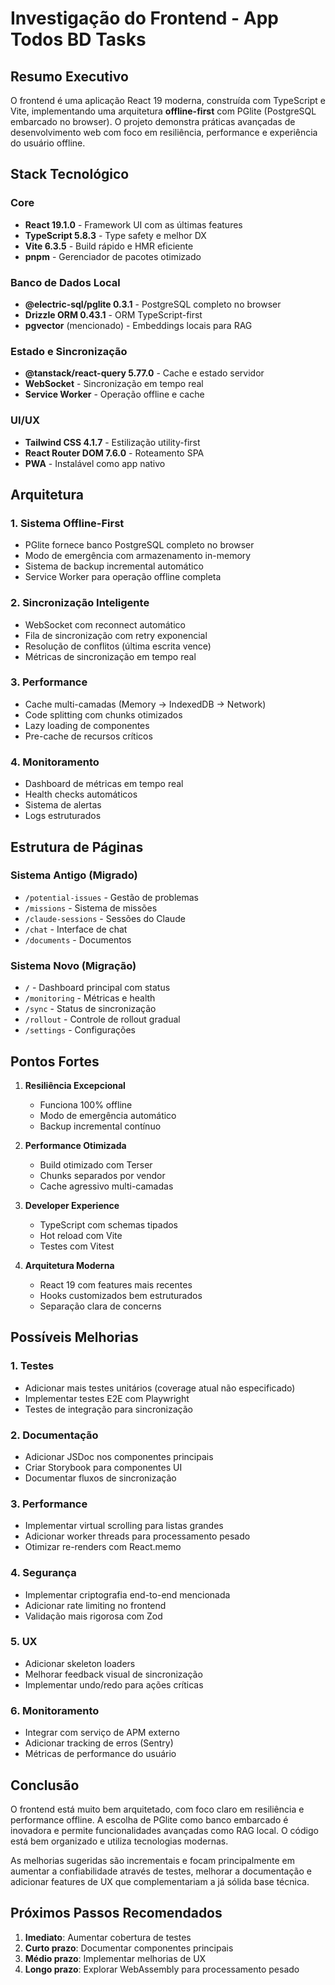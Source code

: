 # Investigação do Frontend - App Todos BD Tasks

## Resumo Executivo

O frontend é uma aplicação React 19 moderna, construída com TypeScript e Vite, implementando uma arquitetura **offline-first** com PGlite (PostgreSQL embarcado no browser). O projeto demonstra práticas avançadas de desenvolvimento web com foco em resiliência, performance e experiência do usuário offline.

## Stack Tecnológico

### Core
- **React 19.1.0** - Framework UI com as últimas features
- **TypeScript 5.8.3** - Type safety e melhor DX
- **Vite 6.3.5** - Build rápido e HMR eficiente
- **pnpm** - Gerenciador de pacotes otimizado

### Banco de Dados Local
- **@electric-sql/pglite 0.3.1** - PostgreSQL completo no browser
- **Drizzle ORM 0.43.1** - ORM TypeScript-first
- **pgvector** (mencionado) - Embeddings locais para RAG

### Estado e Sincronização
- **@tanstack/react-query 5.77.0** - Cache e estado servidor
- **WebSocket** - Sincronização em tempo real
- **Service Worker** - Operação offline e cache

### UI/UX
- **Tailwind CSS 4.1.7** - Estilização utility-first
- **React Router DOM 7.6.0** - Roteamento SPA
- **PWA** - Instalável como app nativo

## Arquitetura

### 1. Sistema Offline-First
- PGlite fornece banco PostgreSQL completo no browser
- Modo de emergência com armazenamento in-memory
- Sistema de backup incremental automático
- Service Worker para operação offline completa

### 2. Sincronização Inteligente
- WebSocket com reconnect automático
- Fila de sincronização com retry exponencial
- Resolução de conflitos (última escrita vence)
- Métricas de sincronização em tempo real

### 3. Performance
- Cache multi-camadas (Memory → IndexedDB → Network)
- Code splitting com chunks otimizados
- Lazy loading de componentes
- Pre-cache de recursos críticos

### 4. Monitoramento
- Dashboard de métricas em tempo real
- Health checks automáticos
- Sistema de alertas
- Logs estruturados

## Estrutura de Páginas

### Sistema Antigo (Migrado)
- `/potential-issues` - Gestão de problemas
- `/missions` - Sistema de missões
- `/claude-sessions` - Sessões do Claude
- `/chat` - Interface de chat
- `/documents` - Documentos

### Sistema Novo (Migração)
- `/` - Dashboard principal com status
- `/monitoring` - Métricas e health
- `/sync` - Status de sincronização
- `/rollout` - Controle de rollout gradual
- `/settings` - Configurações

## Pontos Fortes

1. **Resiliência Excepcional**
   - Funciona 100% offline
   - Modo de emergência automático
   - Backup incremental contínuo

2. **Performance Otimizada**
   - Build otimizado com Terser
   - Chunks separados por vendor
   - Cache agressivo multi-camadas

3. **Developer Experience**
   - TypeScript com schemas tipados
   - Hot reload com Vite
   - Testes com Vitest

4. **Arquitetura Moderna**
   - React 19 com features mais recentes
   - Hooks customizados bem estruturados
   - Separação clara de concerns

## Possíveis Melhorias

### 1. Testes
- Adicionar mais testes unitários (coverage atual não especificado)
- Implementar testes E2E com Playwright
- Testes de integração para sincronização

### 2. Documentação
- Adicionar JSDoc nos componentes principais
- Criar Storybook para componentes UI
- Documentar fluxos de sincronização

### 3. Performance
- Implementar virtual scrolling para listas grandes
- Adicionar worker threads para processamento pesado
- Otimizar re-renders com React.memo

### 4. Segurança
- Implementar criptografia end-to-end mencionada
- Adicionar rate limiting no frontend
- Validação mais rigorosa com Zod

### 5. UX
- Adicionar skeleton loaders
- Melhorar feedback visual de sincronização
- Implementar undo/redo para ações críticas

### 6. Monitoramento
- Integrar com serviço de APM externo
- Adicionar tracking de erros (Sentry)
- Métricas de performance do usuário

## Conclusão

O frontend está muito bem arquitetado, com foco claro em resiliência e performance offline. A escolha de PGlite como banco embarcado é inovadora e permite funcionalidades avançadas como RAG local. O código está bem organizado e utiliza tecnologias modernas.

As melhorias sugeridas são incrementais e focam principalmente em aumentar a confiabilidade através de testes, melhorar a documentação e adicionar features de UX que complementariam a já sólida base técnica.

## Próximos Passos Recomendados

1. **Imediato**: Aumentar cobertura de testes
2. **Curto prazo**: Documentar componentes principais
3. **Médio prazo**: Implementar melhorias de UX
4. **Longo prazo**: Explorar WebAssembly para processamento pesado